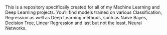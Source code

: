 This is a repository specifically created for all of my Machine Learning and Deep Learning projects. You'll find models trained on various Classification, Regression as well as Deep Learning methods, such as Naive Bayes, Decision Tree, Linear Regression and last but not the least, Neural Networks.
